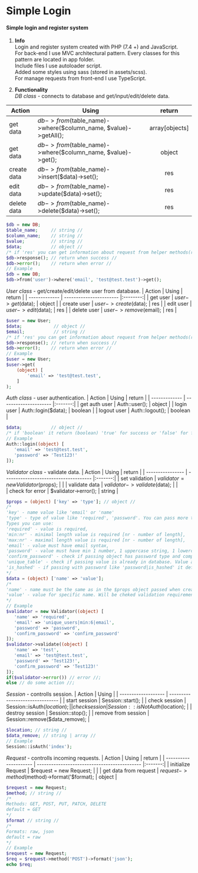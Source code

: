 # Simple Login

#### Simple login and register system

1. **Info**  
   Login and register system created with PHP (7.4 +) and JavaScript.  
   For back-end I use MVC architectural pattern. Every classes for this pattern are located in app folder.  
   Include files I use autoloader script.  
   Added some styles using sass (stored in assets/scss).  
   For manage requests from front-end I use TypeScript.  

2. **Functionality**  
   *DB class* - connects to database and get/input/edit/delete data.
   
| Action        | Using                                                          | return          |
| ------------- | -------------------------------------------------------------- |:---------------:|
| get data      | $db->from($table_name)->where($column_name, $value)->getAll(); | array[objects]  |
| get data      | $db->from($table_name)->where($column_name, $value)->get();    | object          |
| create data   | $db->from($table_name)->insert($data)->set();                  | res             |
| edit data     | $db->from($table_name)->update($data)->set();                  | res             |
| delete data   | $db->from($table_name)->delete($data)->set();                  | res             |  
```php
$db = new DB;
$table_name;     // string //
$column_name;    // string //
$value;          // string //
$data;           // object //
/* if 'res' you can get information about request from helper methods(response, error) */
$db->response(); // return when success //
$db->error();    // return when error //
// Example
$db = new DB;
$db->from('user')->where('email', 'test@test.test')->get();
```  

   *User class* - get/create/edit/delete user from database.
| Action        | Using                   |  return  |
| ------------- | ----------------------- |:--------:|
| get user      | $user->get($data);      | object   |
| create user   | $user->create($data);   | res      |
| edit user     | $user->edit($data);     | res      |
| delete user   | $user->remove($email);  | res      |  
```php
$user = new User;
$data;            // object //
$email;           // string //
/* if 'res' you can get information about request from helper methods(response, error) */
$db->response(); // return when success //
$db->error();    // return when error //
// Example
$user = new User;
$user->get(
    (object) [
        'email' => 'test@test.test',
    ]
);
```

  *Auth class* - user authentication.
| Action        | Using                 | return  |
| ------------- | --------------------- |:-------:|
| get auth user | Auth::user();         | object  |
| login user    | Auth::login($data);   | boolean |
| logout user   | Auth::logout();       | boolean |  
```php
$data;           // object //
/* if 'boolean' it return (boolean) 'true' for success or 'false' for failed action */
// Example
Auth::login((object) [
   'email' => 'test@test.test',
   'password' => 'Test123!'
]);
```

*Validator class* - validate data.
| Action           | Using                                 | return  |
| ---------------- | ------------------------------------- |:-------:|
| set validation   | $validator = new Validator($props);   |         |
| validate data    | $validator->validate($data);          |         |  
| check for error  | $validator->error();                  | string  |  
```php
$props = (object) ['key' => 'type']; // object //
/*
'key' - name value like 'email' or 'name'
'type' - type of value like 'required', 'password'. You can pass more than one value separating '|'
Types you can use:
'required' - value is required,
'min:nr' - minimal length value is required [nr - number of length],
'max:nr' - maximal length value is required [nr - number of length],
'email' - value must have email syntax,
'password' - value must have min 1 number, 1 uppercase string, 1 lowercase string, and 1 special character,
'confirm_password' - check if passing object has password type and compare this two values ('password' value must be declared in passing object),
'unique_table' - check if passing value is already in database. Value after '_' is the name of table in database ex. 'unique_users',
'is_hashed' - if passing with password like 'password|is_hashed' it define that password has already hashed and will not be validated like 'password' (min values not required)
*/
$data = (object) ['name' => 'value'];
/*
'name' - name must be the same as in the $props object passed when creating new Validator,
'value' - value for specific name. Will be cheked validation requirements.
*/
// Example
$validator = new Validator((object) [
   'name' => 'required',
   'email' => 'unique_users|min:6|email',
   'password' => 'password',
   'confirm_password' => 'confirm_password'
]);
$validator->validate((object) [
   'name' => 'test',
   'email' => 'test@test.test',
   'password' => 'Test123!',
   'confirm_password' => 'Test123!'
]);
if($validator->error()) // error //;
else // do some action //;
```

*Session* - controlls session.
| Action              | Using                           |
| ------------------- | ------------------------------- |
| start session       | Session::start();               |
| check session       | Session::isAuth($location);     |
| check session       | Session::isNotAuth($location);  |
| destroy session     | Session::stop();                |
| remove from session | Session::remove($data_remove);  |
```php
$location; // string //
$data_remove; // string | array //
// Example
Session::isAuth('index');
```

*Request* - controlls incoming requests.
| Action                | Using                                        | return  |
| --------------------- | -------------------------------------------- |:-------:|
| initialize Request    | $request = new Request;                      |         |
| get data from request | $request->method($method)->format('$format); | object  |  
```php
$request = new Request;
$method; // string //
/*
Methods: GET, POST, PUT, PATCH, DELETE
default = GET
*/
$format // string //
/*
Formats: raw, json
default = raw
*/
// Example
$request = new Request;
$req = $request->method('POST')->format('json');
echo $req;
```



